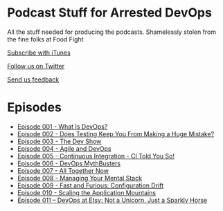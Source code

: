 Podcast Stuff for Arrested DevOps
=======

All the stuff needed for producing the podcasts. Shamelessly stolen from the fine folks at Food Fight


[Subscribe with iTunes](https://itunes.apple.com/us/podcast/arrested-devops/id773888088?mt=2)

[Follow us on Twitter](https://twitter.com/#!/arresteddevops)

[Send us feedback](mailto:show@arresteddevops.org)

Episodes
=================

* [Episode 001 - What Is DevOps?](http://arresteddevops.com/2013/12/05/episode-001-what-is-devops/)
* [Episode 002 - Does Testing Keep You From Making a Huge Mistake?](http://arresteddevops.com/2013/12/16/episode-002-does-testing-keeps-you-from-making-a-huge-mistake/)
* [Episode 003 - The Dev Show](http://arresteddevops.com/2014/01/02/episode-003-the-dev-show/)
* [Episode 004 - Agile and DevOps](http://www.arresteddevops.com/2014/01/13/episode-004-agile-and-devops/)
* [Episode 005 - Continuous Integration - CI Told You So!](http://www.arresteddevops.com/continuous-integration/)
* [Episode 006 - DevOps MythBusters](http://www.arresteddevops.com/devops-mythbusters/)
* [Episode 007 - All Together Now](http://www.arresteddevops.com/all-together-now/)
* [Episode 008 - Managing Your Mental Stack](http://www.arresteddevops.com/managing-your-mental-stack/)
* [Episode 009 - Fast and Furious: Configuration Drift](http://www.arresteddevops.com/configuration-management/)
* [Episode 010 - Scaling the Application Mountains](http://www.arresteddevops.com/cloud-scaling/)
* [Episode 011 – DevOps at Etsy: Not a Unicorn, Just a Sparkly Horse](http://www.arresteddevops.com/devops-at-etsy/)
